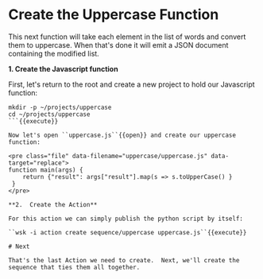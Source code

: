 # Create the Uppercase Function

This next function will take each element in the list of words and convert them to uppercase.  When that's done it will emit a JSON document containing the modified list.

**1.  Create the Javascript function**

First, let's return to the root and create a new project to hold our Javascript function:

```
mkdir -p ~/projects/uppercase
cd ~/projects/uppercase
```{{execute}}

Now let's open ``uppercase.js``{{open}} and create our uppercase function:

<pre class="file" data-filename="uppercase/uppercase.js" data-target="replace">
function main(args) {
    return {"result": args["result"].map(s => s.toUpperCase() }
 }
</pre>

**2.  Create the Action**

For this action we can simply publish the python script by itself:

``wsk -i action create sequence/uppercase uppercase.js``{{execute}}

# Next

That's the last Action we need to create.  Next, we'll create the sequence that ties them all together.
